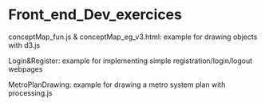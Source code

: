 # Front_end_Dev_exercices 


conceptMap_fun.js & conceptMap_eg_v3.html: example for drawing objects with d3.js

Login&Register: example for implementing simple registration/login/logout webpages

MetroPlanDrawing: example for drawing a metro system plan with processing.js
